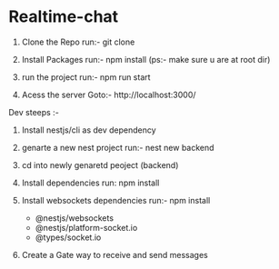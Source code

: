 # Realtime-chat

1.  Clone the Repo
    run:- git clone <Repo-url>

2.  Install Packages
    run:- npm install
    (ps:- make sure u are at root dir)

3.  run the project
    run:- npm run start

4.  Acess the server
    Goto:- http://localhost:3000/

Dev steeps :-

1. Install nestjs/cli as dev dependency
2. genarte a new nest project
   run:- nest new backend

3. cd into newly genaretd peoject (backend)

4. Install dependencies
   run: npm install

5. Install websockets dependencies
   run:-
   npm install

   - @nestjs/websockets
   - @nestjs/platform-socket.io
   - @types/socket.io

6. Create a Gate way to receive and send messages
